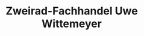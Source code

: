 ---
title: "Zweirad-Fachhandel Uwe Wittemeyer"
url: /hille/zweirad-fachhandel-uwe-wittemeyer/
shop: Fahrrad
---